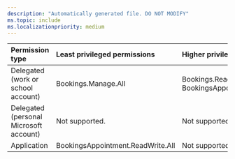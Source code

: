 ```yaml
---
description: "Automatically generated file. DO NOT MODIFY"
ms.topic: include
ms.localizationpriority: medium
---
```


|Permission type|Least privileged permissions|Higher privileged permissions|
|:---|:---|:---|
|Delegated (work or school account)|Bookings.Manage.All|Bookings.ReadWrite.All, BookingsAppointment.ReadWrite.All|
|Delegated (personal Microsoft account)|Not supported.|Not supported.|
|Application|BookingsAppointment.ReadWrite.All|Not supported.|

